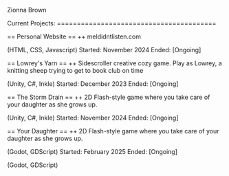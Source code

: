 Zionna Brown

Current Projects: ========================================

== Personal Website == ++
meldidntlisten.com

(HTML, CSS, Javascript)
Started: November 2024
Ended: [Ongoing]


== Lowrey's Yarn == ++
Sidescroller creative cozy game. 
Play as Lowrey, a knitting sheep trying to get to book club on time

(Unity, C#, Inkle)
Started: December 2023
Ended: [Ongoing]


== The Storm Drain == ++
2D Flash-style game where you take care of your daughter as she grows up.

(Unity, C#, Inkle)
Started: November 2024
Ended: [Ongoing]


== Your Daughter == ++
2D Flash-style game where you take care of your daughter as she grows up.

(Godot, GDScript)
Started: February 2025
Ended: [Ongoing]

(Godot, GDScript)
